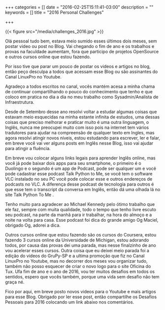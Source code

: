 +++
categories = []
date = "2016-02-25T15:11:41-03:00"
description = ""
keywords = []
title = "2016 Personal Challenges"

+++

{{< figure src="/media/challenges_2016.jpg" >}}


Olá pessoal tudo bem, estava meio sumido esses últimos dois meses, sem postar video ou post no Blog.
Vai chegando o fim de ano e os trabalhos e provas na faculdade aumentam, fora que participo de projetos OpenSource e outros cursos online que estou fazendo.

Por isso tive que parar um pouco de postar os videos e artigos no blog, então peço desculpa a todos que acessam esse Blog ou são assinantes do Canal LinuxPro no Youtube.

Agradeço a todos escritos no canal, vocês mantém acesa a minha chama de continuar compartilhando o pouco do conhecimento que tenho e que coloco em pratica no dia a dia no meu trabalho como Sysadmin/Analista de Infraestrutura.

Desde de Setembro desse ano resolvi voltar a estudar algumas coisas que estavam meio esquecidas na minha estante infinita de estudos, uma dessas coisas que preciso melhorar e praticar muito é uma outra linguagem, o Inglês, nunca me preocupei muito com isso pois na internet tem vários tradutores para ajudar na compreensão de qualquer texto em Ingles, mas agora resolvi atingir novos níveis, estou estudando para escrever, ler e falar, em breve você vai ver alguns posts em Inglês nesse Blog, isso vai ajudar para atingir a fluência.

Em breve vou colocar alguns links legais para aprender Inglês online, mas você já pode baixar dois apps para seu smartphone, o primeiro é o Duolingo e o segundo é um app de Podcast, pode ser qualquer um e você pode cadastrar esse podcast Talk Python to Me, se você tem o software VLC instalado no seu PC você pode colocar esse e outros endereços de podcasts no VLC.
A diferença desse podcast de tecnologia para outros é que esse tem o transcript da conversa em Inglês, então dá uma olhada lá no site Talk Python To Me .

Tenho muito para agradecer ao Michael Kennedy pelo ótimo trabalho que ele faz, sempre com muita qualidade, todo o tempo que tenho livre escuto seu podcast, na parte da manhã para ir trabalhar, na hora do almoço e a noite na volta para casa.
Esse podcast foi dica do grande amigo Og Maciel, obrigado Og, adorei a dica.

Outros cursos online que estou fazendo são os cursos do Coursera, estou fazendo 3 cursos online da Universidade de Michigan, estou adorando todos, por causa das provas dei uma parada, mas nesse finalzinho de ano vou acelerar esses cursos.
Outra coisa que eu deixei meio parada foi a edição do videos do GruPy-SP e a ultima promoção que fiz no Canal LinuxPro no Youtube, mas no decorrer dos meses vou organizar tudo, também não posso esquecer de criar o  novo logo para o site Oficina do Tux.
Ufa fim de ano e o ano de 2016, vou ter muitos desafios em todos os sentidos, espero que vocês também, porque uma vida sem desafio não tem graça né.

Fico por aqui, em breve posto novos videos para o Youtube e mais artigos para esse Blog.
Obrigado por ler esse post, então compartilhe os Desafios Pessoais para 2016 colocando um link abaixo nos comentários. 

